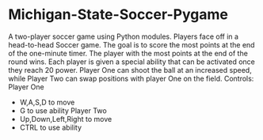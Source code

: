 # Michigan-State-Soccer-Pygame

A two-player soccer game using Python modules. Players face off in a head-to-head Soccer game. The goal is to score the most points at the end of the one-minute timer. The player with the most points at the end of the round wins. 
Each player is given a special ability that can be activated once they reach 20 power. Player One can shoot the ball at an increased speed, while Player Two can swap positions with player One on the field. 
Controls: 
Player One
 - W,A,S,D to move
 - G to use ability
 Player Two
 - Up,Down,Left,Right to move
 - CTRL to use ability
